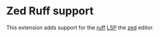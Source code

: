 # Zed Ruff support

This extension adds support for the [ruff](https://docs.astral.sh/ruff/) [LSP](https://docs.astral.sh/ruff/integrations/#language-server-protocol-official) the [zed](https://zed.dev) editor.
